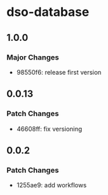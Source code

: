 # dso-database

## 1.0.0

### Major Changes

- 98550f6: release first version

## 0.0.13

### Patch Changes

- 46608ff: fix versioning

## 0.0.2

### Patch Changes

- 1255ae9: add workflows
